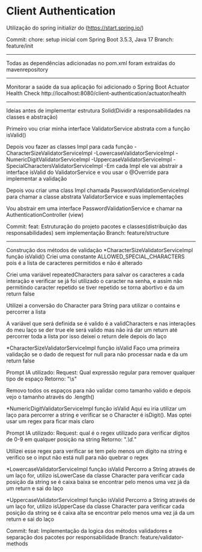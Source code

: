 # Client Authentication

Utilização do spring initializr do (https://start.spring.io/)

Commit: chore: setup inicial com Spring Boot 3.5.3, Java 17
Branch: feature/init

----------------------------

Todas as dependências adicionadas no pom.xml foram extraídas do mavenrepository

----------------------------

Monitorar a saúde da sua aplicação foi adicionado o Spring Boot Actuator Health Check
http://localhost:8080/client-authentication/actuator/health

----------------------------
Ideias antes de implementar estrutura Solid(Dividir a responsabilidades na classes e abstração)

Primeiro vou criar minha interface ValidatorService abstrata com a função isValid()

Depois vou fazer as classes Impl para cada função
 -CharacterSizeValidatorServiceImpl
 -LowercaseValidatorServiceImpl
 -NumericDigitValidatorServiceImpl
 -UppercaseValidatorServiceImpl
 -SpecialCharactersValidatorServiceImpl
 -Em cada Impl ele vai abstrair a interface isValid do ValidatorService e vou usar o @Override para implementar a validação

Depois vou criar uma class Impl chamada PasswordValidationServiceImpl para chamar a classe abstrata ValidatorService e suas implementações

Vou abstrair em uma interface PasswordValidationService e chamar na AuthenticationController (view)


Commit: feat: Estruturação do projeto pacotes e classes(distribuição das responsabilidades) sem implementação
Branch: feature/structure


----------------------------
Construção dos métodos de validação
*CharacterSizeValidatorServiceImpl função isValid()
Criei uma constante ALLOWED_SPECIAL_CHARACTERS pois é a lista de caracteres permitidos e não é alterado

Criei uma variável repeatedCharacters para salvar os caracteres a cada interação e verificar se já foi utilizado o caracter na senha, e assim não permitindo caracter repetido se tiver repetido se torna abortivo e da um return false

Utilizei a conversão do Character para String para utilizar o contains e percorrer a lista

A variável que será definida se é valido é a validCharacters e nas interações do meu laço se der true ele será valido mas não irá dar um return até percorrer toda a lista por isso deixei o return dele depois do laço




*CharacterSizeValidatorServiceImpl função isValid
Faço uma primeira validação se o dado de request for null para não processar nada e da um return false

Prompt IA utilizado:
Request: Qual expressão regular para remover qualquer tipo de espaço
Retorno: "\\s"

Removo todos os espaços para não validar como tamanho valido e depois vejo o tamanho através do .length()




*NumericDigitValidatorServiceImpl função isValid
Aqui eu iria utilizar um laço para percorrer a string e verificar se o Character é isDigit(). Mas optei usar um regex para ficar mais claro

Prompt IA utilizado:
Request: qual é o regex utilizado para verificar dígitos de 0-9 em qualquer posição na string
Retorno: ".*\\d.*"

Utilizei esse regex para verificar se tem pelo menos um digito na string e verifico se o input não está null para não quebrar o regex



*LowercaseValidatorServiceImpl função isValid
Percorro a String através de um laço for, utilizo isLowerCase da classe Character para verificar cada posição da string se é caixa baixa se encontrar pelo menos uma vez já da um return e sai do laço




*UppercaseValidatorServiceImpl função isValid
Percorro a String através de um laço for, utilizo isUpperCase da classe Character para verificar cada posição da string se é caixa alta se encontrar pelo menos uma vez já da um return e sai do laço


Commit: feat: Implementação da logica dos métodos validadores e separação dos pacotes por responsabilidade
Branch: feature/validator-methods



